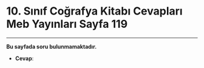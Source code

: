 # 10. Sınıf Coğrafya Kitabı Cevapları Meb Yayınları Sayfa 119

---

**Bu sayfada soru bulunmamaktadır.**

-   **Cevap**: